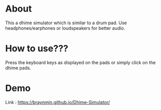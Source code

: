 # About

This a dhime simulator which is similar to a drum pad. Use headphones/earphones or loudspeakers for better audio.





# How to use???

Press the keyboard keys as displayed on the pads or simply click on the dhime pads.





# Demo

Link : https://braynmjn.github.io/Dhime-Simulator/
